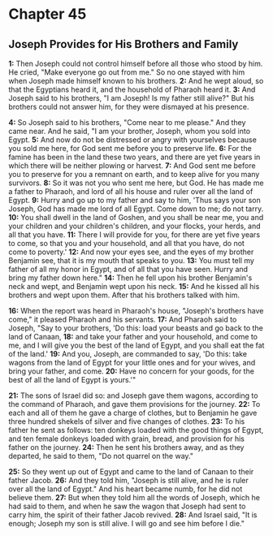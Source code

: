 # Chapter 45

## Joseph Provides for His Brothers and Family

**1:** Then Joseph could not control himself before all those who stood by him. He cried, "Make everyone go out from me." So no one stayed with him when Joseph made himself known to his brothers.
**2:** And he wept aloud, so that the Egyptians heard it, and the household of Pharaoh heard it.
**3:** And Joseph said to his brothers, "I am Joseph! Is my father still alive?" But his brothers could not answer him, for they were dismayed at his presence.

**4:** So Joseph said to his brothers, "Come near to me please." And they came near. And he said, "I am your brother, Joseph, whom you sold into Egypt.
**5:** And now do not be distressed or angry with yourselves because you sold me here, for God sent me before you to preserve life.
**6:** For the famine has been in the land these two years, and there are yet five years in which there will be neither plowing or harvest.
**7:** And God sent me before you to preserve for you a remnant on earth, and to keep alive for you many survivors.
**8:** So it was not you who sent me here, but God. He has made me a father to Pharaoh, and lord of all his house and ruler over all the land of Egypt.
**9:** Hurry and go up to my father and say to him, 'Thus says your son Joseph, God has made me lord of all Egypt. Come down to me; do not tarry.
**10:** You shall dwell in the land of Goshen, and you shall be near me, you and your children and your children's children, and your flocks, your herds, and all that you have.
**11:** There I will provide for you, for there are yet five years to come, so that you and your household, and all that you have, do not come to poverty.'
**12:** And now your eyes see, and the eyes of my brother Benjamin see, that it is my mouth that speaks to you.
**13:** You must tell my father of all my honor in Egypt, and of all that you have seen. Hurry and bring my father down here."
**14:** Then he fell upon his brother Benjamin's neck and wept, and Benjamin wept upon his neck.
**15:** And he kissed all his brothers and wept upon them. After that his brothers talked with him.

**16:** When the report was heard in Pharaoh's house, "Joseph's brothers have come," it pleased Pharaoh and his servants.
**17:** And Pharaoh said to Joseph, "Say to your brothers, 'Do this: load your beasts and go back to the land of Canaan,
**18:** and take your father and your household, and come to me, and I will give you the best of the land of Egypt, and you shall eat the fat of the land.'
**19:** And you, Joseph, are commanded to say, 'Do this: take wagons from the land of Egypt for your little ones and for your wives, and bring your father, and come.
**20:** Have no concern for your goods, for the best of all the land of Egypt is yours.'"

**21:** The sons of Israel did so: and Joseph gave them wagons, according to the command of Pharaoh, and gave them provisions for the journey.
**22:** To each and all of them he gave a charge of clothes, but to Benjamin he gave three hundred shekels of silver and five changes of clothes.
**23:** To his father he sent as follows: ten donkeys loaded with the good things of Egypt, and ten female donkeys loaded with grain, bread, and provision for his father on the journey.
**24:** Then he sent his brothers away, and as they departed, he said to them, "Do not quarrel on the way."

**25:** So they went up out of Egypt and came to the land of Canaan to their father Jacob.
**26:** And they told him, "Joseph is still alive, and he is ruler over all the land of Egypt." And his heart became numb, for he did not believe them.
**27:** But when they told him all the words of Joseph, which he had said to them, and when he saw the wagon that Joseph had sent to carry him, the spirit of their father Jacob revived.
**28:** And Israel said, "It is enough; Joseph my son is still alive. I will go and see him before I die."
